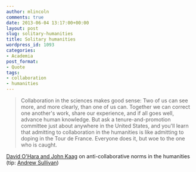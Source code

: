 ```yaml
---
author: mlincoln
comments: true
date: 2013-06-04 13:17:00+00:00
layout: post
slug: solitary-humanities
title: Solitary humanities
wordpress_id: 1093
categories:
- Academia
post_format:
- Quote
tags:
- collaboration
- humanities
---
```


> Collaboration in the sciences makes good sense: Two of us can see more, and more clearly, than one of us can. Together we can correct one another's work, share our experience, and if all goes well, advance human knowledge. But ask a tenure-and-promotion committee just about anywhere in the United States, and you'll learn that admitting to collaboration in the humanities is like admitting to doping in the Tour de France. Everyone does it, but woe to the one who is caught.


[David O'Hara and John Kaag](http://chronicle.com/article/Friends-With-Benefits/139419/) on anti-collaborative norms in the humanities (tip: [Andrew Sullivan](http://andrewsullivan.com))

